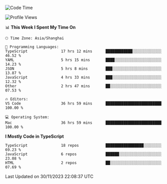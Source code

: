 <!--START_SECTION:waka-->
![Code Time](http://img.shields.io/badge/Code%20Time-5%2C506%20hrs%2015%20mins-blue)

![Profile Views](http://img.shields.io/badge/Profile%20Views-0-blue)

📊 **This Week I Spent My Time On** 

```text
🕑︎ Time Zone: Asia/Shanghai

💬 Programming Languages: 
TypeScript               17 hrs 12 mins      ████████████░░░░░░░░░░░░░   46.52 % 
YAML                     5 hrs 15 mins       ████░░░░░░░░░░░░░░░░░░░░░   14.23 % 
JSON                     5 hrs 8 mins        ███░░░░░░░░░░░░░░░░░░░░░░   13.87 % 
JavaScript               4 hrs 33 mins       ███░░░░░░░░░░░░░░░░░░░░░░   12.32 % 
Other                    2 hrs 47 mins       ██░░░░░░░░░░░░░░░░░░░░░░░   07.53 % 

🔥 Editors: 
VS Code                  36 hrs 59 mins      █████████████████████████   100.00 % 

💻 Operating System: 
Mac                      36 hrs 59 mins      █████████████████████████   100.00 % 
```

**I Mostly Code in TypeScript** 

```text
TypeScript               18 repos            █████████████████░░░░░░░░   69.23 % 
JavaScript               6 repos             ██████░░░░░░░░░░░░░░░░░░░   23.08 % 
HTML                     2 repos             ██░░░░░░░░░░░░░░░░░░░░░░░   07.69 % 
```




 Last Updated on 30/11/2023 22:08:37 UTC
<!--END_SECTION:waka-->
